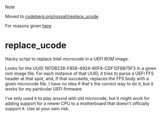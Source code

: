 > [!NOTE]
> Moved to [codeberg.org/rosvall/replace_ucode](https://codeberg.org/rosvall/replace_ucode)
>
> For reasons given [here](https://github.com/rosvall/goodbye-github)


# replace_ucode
Hacky script to replace Intel microcode in a UEFI ROM image.

Looks for the UUID 197DB236-F856-4924-90F8-CDF12FB875F3 in a given rom image file.
For each instance of that UUID, it tries to parse a UEFI FFS header at that spot, and, if that succeeds, replaces the FFS body with a given microcode file.
I have no idea if that's the correct way to do it, but it works for my particular UEFI firmware.

I've only used it to play around with old microcode, but it might work for adding support for a newer CPU to a motherboard that doesn't officially support it.
Use at your own risk.
